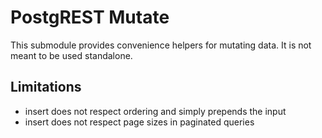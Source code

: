 
# PostgREST Mutate

This submodule provides convenience helpers for mutating data. It is not meant to be used standalone.

## Limitations
- insert does not respect ordering and simply prepends the input
- insert does not respect page sizes in paginated queries

